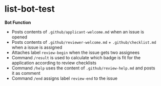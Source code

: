 # list-bot-test

**Bot Function**

- Posts contents of `.github/applicant-welcome.md` when an issue is opened
- Posts contents of `.github/reviewer-welcome.md` + `.github/checklist.md` when a issue is assigned
- Attaches label `review-begin` when the issue gets two assignees
- Command `/result` is used to calculate which badge is fit for the application according to review checklists
- Command `/help` uses the content of `.github/review-help.md` and posts it as comment
- Command `/end` assigns label `review-end` to the issue
